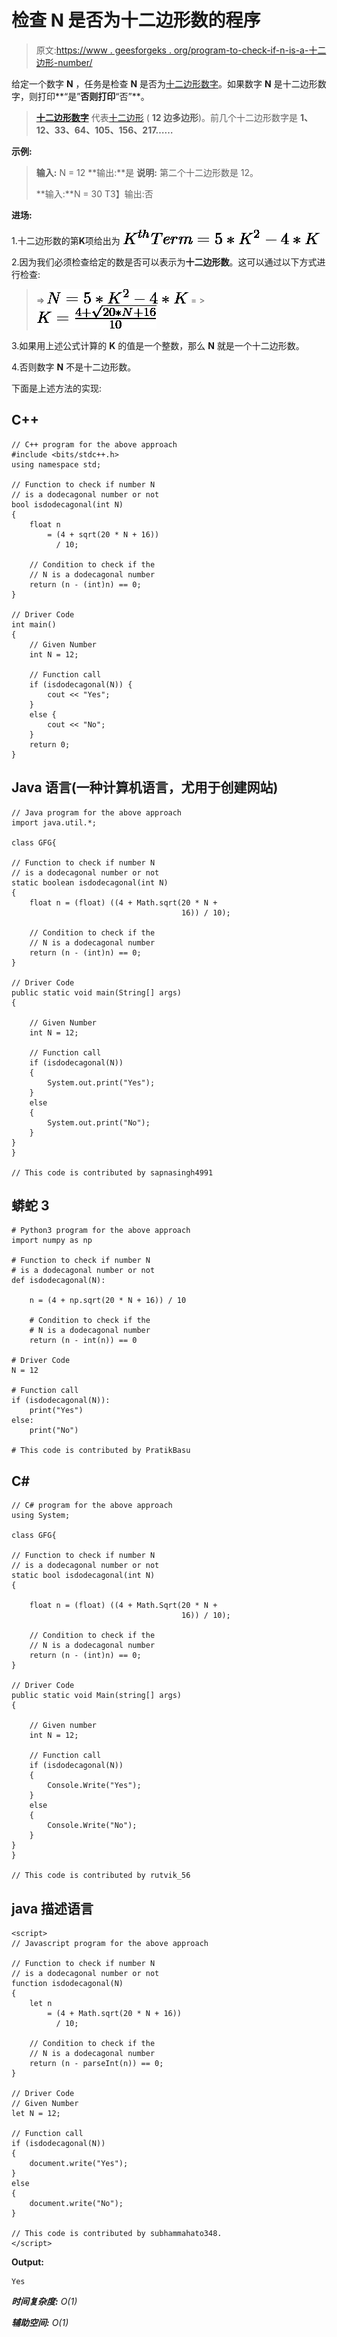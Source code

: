 # 检查 N 是否为十二边形数的程序

> 原文:[https://www . geesforgeks . org/program-to-check-if-n-is-a-十二边形-number/](https://www.geeksforgeeks.org/program-to-check-if-n-is-a-dodecagonal-number/)

给定一个数字 **N** ，任务是检查 **N** 是否为[十二边形数字](https://www.geeksforgeeks.org/dodecagonal-number/)。如果数字 **N** 是十二边形数字，则打印**“是”**否则打印**“否”**。

> [**十二边形数字**](https://www.geeksforgeeks.org/dodecagonal-number/) 代表[十二边形](https://www.geeksforgeeks.org/dodecagonal-number/) ( **12 边多边形**)。前几个十二边形数字是 **1、12、33、64、105、156、217……**

**示例:**

> **输入:** N = 12
> **输出:**是
> **说明:**
> 第二个十二边形数是 12。
> 
> **输入:**N = 30
> T3】输出:否

**进场:**

1.十二边形数的第**K**项给出为
![K^{th} Term = 5*K^{2} - 4*K  ](img/3ea6d729845f7f85df81653eb8ca36f6.png "Rendered by QuickLaTeX.com")

2.因为我们必须检查给定的数是否可以表示为**十二边形数**。这可以通过以下方式进行检查:

> => ![N = 5*K^{2} - 4*K    ](img/0db06e74907772a01db73b8530749aba.png "Rendered by QuickLaTeX.com")
> = > ![K = \frac{4 + \sqrt{20*N + 16}}{10}  ](img/a4bdc0746b17f819b7c0c1675b5e9808.png "Rendered by QuickLaTeX.com")

3.如果用上述公式计算的 **K** 的值是一个整数，那么 **N** 就是一个十二边形数。

4.否则数字 **N** 不是十二边形数。

下面是上述方法的实现:

## C++

```
// C++ program for the above approach
#include <bits/stdc++.h>
using namespace std;

// Function to check if number N
// is a dodecagonal number or not
bool isdodecagonal(int N)
{
    float n
        = (4 + sqrt(20 * N + 16))
          / 10;

    // Condition to check if the
    // N is a dodecagonal number
    return (n - (int)n) == 0;
}

// Driver Code
int main()
{
    // Given Number
    int N = 12;

    // Function call
    if (isdodecagonal(N)) {
        cout << "Yes";
    }
    else {
        cout << "No";
    }
    return 0;
}
```

## Java 语言(一种计算机语言，尤用于创建网站)

```
// Java program for the above approach
import java.util.*;

class GFG{

// Function to check if number N
// is a dodecagonal number or not
static boolean isdodecagonal(int N)
{
    float n = (float) ((4 + Math.sqrt(20 * N +
                                      16)) / 10);

    // Condition to check if the
    // N is a dodecagonal number
    return (n - (int)n) == 0;
}

// Driver Code
public static void main(String[] args)
{

    // Given Number
    int N = 12;

    // Function call
    if (isdodecagonal(N))
    {
        System.out.print("Yes");
    }
    else
    {
        System.out.print("No");
    }
}
}

// This code is contributed by sapnasingh4991
```

## 蟒蛇 3

```
# Python3 program for the above approach
import numpy as np

# Function to check if number N
# is a dodecagonal number or not
def isdodecagonal(N):

    n = (4 + np.sqrt(20 * N + 16)) / 10

    # Condition to check if the
    # N is a dodecagonal number
    return (n - int(n)) == 0

# Driver Code
N = 12

# Function call
if (isdodecagonal(N)):
    print("Yes")
else:
    print("No")

# This code is contributed by PratikBasu
```

## C#

```
// C# program for the above approach
using System;

class GFG{

// Function to check if number N
// is a dodecagonal number or not
static bool isdodecagonal(int N)
{

    float n = (float) ((4 + Math.Sqrt(20 * N +
                                      16)) / 10);

    // Condition to check if the
    // N is a dodecagonal number
    return (n - (int)n) == 0;
}

// Driver Code
public static void Main(string[] args)
{

    // Given number
    int N = 12;

    // Function call
    if (isdodecagonal(N))
    {
        Console.Write("Yes");
    }
    else
    {
        Console.Write("No");
    }
}
}

// This code is contributed by rutvik_56
```

## java 描述语言

```
<script>
// Javascript program for the above approach

// Function to check if number N
// is a dodecagonal number or not
function isdodecagonal(N)
{
    let n
        = (4 + Math.sqrt(20 * N + 16))
          / 10;

    // Condition to check if the
    // N is a dodecagonal number
    return (n - parseInt(n)) == 0;
}

// Driver Code
// Given Number
let N = 12;

// Function call
if (isdodecagonal(N))
{
    document.write("Yes");
}
else
{
    document.write("No");
}

// This code is contributed by subhammahato348.
</script>
```

**Output:** 

```
Yes
```

***时间复杂度:** O(1)*

***辅助空间:** O(1)*